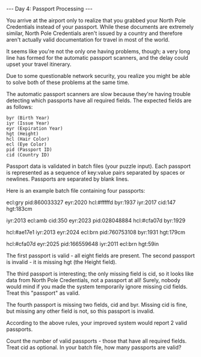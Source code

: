 --- Day 4: Passport Processing ---

You arrive at the airport only to realize that you grabbed your North Pole
Credentials instead of your passport. While these documents are extremely
similar, North Pole Credentials aren't issued by a country and therefore aren't
actually valid documentation for travel in most of the world.

It seems like you're not the only one having problems, though; a very long line
has formed for the automatic passport scanners, and the delay could upset your
travel itinerary.

Due to some questionable network security, you realize you might be able to
solve both of these problems at the same time.

The automatic passport scanners are slow because they're having trouble
detecting which passports have all required fields. The expected fields are as
follows:

    byr (Birth Year)
    iyr (Issue Year)
    eyr (Expiration Year)
    hgt (Height)
    hcl (Hair Color)
    ecl (Eye Color)
    pid (Passport ID)
    cid (Country ID)

Passport data is validated in batch files (your
puzzle input). Each passport is represented as
a sequence of key:value pairs separated by
spaces or newlines. Passports are separated by
blank lines.

Here is an example batch file containing four
passports:

ecl:gry pid:860033327 eyr:2020 hcl:#fffffd
byr:1937 iyr:2017 cid:147 hgt:183cm

iyr:2013 ecl:amb cid:350 eyr:2023 pid:028048884
hcl:#cfa07d byr:1929

hcl:#ae17e1 iyr:2013
eyr:2024
ecl:brn pid:760753108 byr:1931
hgt:179cm

hcl:#cfa07d eyr:2025 pid:166559648
iyr:2011 ecl:brn hgt:59in

The first passport is valid - all eight fields
are present. The second passport is invalid -
it is missing hgt (the Height field).

The third passport is interesting; the only
missing field is cid, so it looks like data
from North Pole Credentials, not a passport at
all! Surely, nobody would mind if you made the
system temporarily ignore missing cid fields.
Treat this "passport" as valid.

The fourth passport is missing two fields, cid
and byr. Missing cid is fine, but missing any
other field is not, so this passport is
invalid.

According to the above rules, your improved
system would report 2 valid passports.

Count the number of valid passports - those
that have all required fields. Treat cid as
optional. In your batch file, how many
passports are valid?

